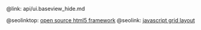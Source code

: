 @link: api/ui.baseview_hide.md

@seolinktop: [open source html5 framework](https://webix.com)
@seolink: [javascript grid layout](https://webix.com/widget/layout/)